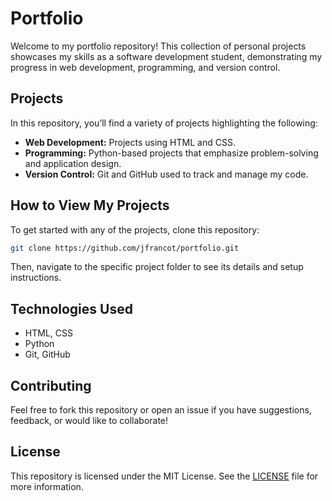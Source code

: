 # Portfolio

Welcome to my portfolio repository! This collection of personal projects showcases my skills as a software development student, demonstrating my progress in web development, programming, and version control.

## Projects

In this repository, you’ll find a variety of projects highlighting the following:

- **Web Development:** Projects using HTML and CSS.
- **Programming:** Python-based projects that emphasize problem-solving and application design.
- **Version Control:** Git and GitHub used to track and manage my code.

## How to View My Projects

To get started with any of the projects, clone this repository:

```bash
git clone https://github.com/jfrancot/portfolio.git
```

Then, navigate to the specific project folder to see its details and setup instructions.

## Technologies Used

- HTML, CSS
- Python
- Git, GitHub

## Contributing

Feel free to fork this repository or open an issue if you have suggestions, feedback, or would like to collaborate!

## License

This repository is licensed under the MIT License. See the [LICENSE](LICENSE) file for more information.
